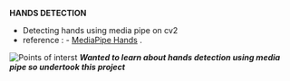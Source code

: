**HANDS DETECTION**

- Detecting hands using media pipe on cv2
- reference :  - [MediaPipe Hands]( https://google.github.io/mediapipe/solutions/hands.html) .

![Points of interst]( https://mediapipe.dev/images/mobile/hand_landmarks.png)
***Wanted to learn about hands detection using media pipe so undertook this project***
 
